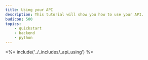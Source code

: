 ```yaml
---
title: Using your API
description: This tutorial will show you how to use your API.
budicon: 500
topics:
    - quickstart
    - backend
    - python
---
```


<%= include('../_includes/_api_using') %>
